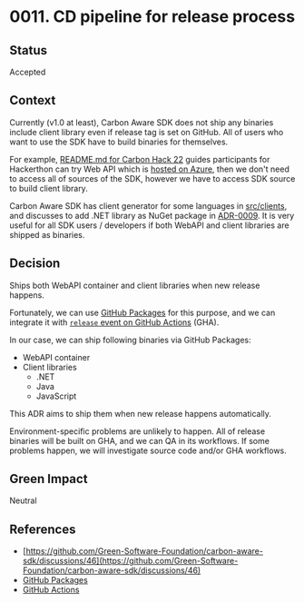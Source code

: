 # 0011. CD pipeline for release process

## Status

Accepted

## Context

Currently (v1.0 at least), Carbon Aware SDK does not ship any binaries include
client library even if release tag is set on GitHub. All of users who want to
use the SDK have to build binaries for themselves.

For example,
[README.md for Carbon Hack 22](https://github.com/Green-Software-Foundation/carbon-aware-sdk/blob/4eeca4cf95db755adecf8e4efe66d1a49c9a74b6/README.md)
guides participants for Hackerthon can try Web API which is
[hosted on Azure](https://carbon-aware-api.azurewebsites.net/swagger/index.html),
then we don't need to access all of sources of the SDK, however we have to
access SDK source to build client library.

Carbon Aware SDK has client generator for some languages in
[src/clients](https://github.com/Green-Software-Foundation/carbon-aware-sdk/tree/bbbc5b89805f057142401be169664504f835bf95/src/clients),
and discusses to add .NET library as NuGet package in
[ADR-0009](https://github.com/Green-Software-Foundation/carbon-aware-sdk/blob/dev/docs/architecture/decisions/0009-sdk-as-a-c%23-client-library.md).
It is very useful for all SDK users / developers if both WebAPI and client
libraries are shipped as binaries.

## Decision

Ships both WebAPI container and client libraries when new release happens.

Fortunately, we can use
[GitHub Packages](https://docs.github.com/en/packages/learn-github-packages/introduction-to-github-packages)
for this purpose, and we can integrate it with
[`release` event on GitHub Actions](https://docs.github.com/en/actions/using-workflows/events-that-trigger-workflows#release)
(GHA).

In our case, we can ship following binaries via GitHub Packages:

- WebAPI container
- Client libraries
  - .NET
  - Java
  - JavaScript

This ADR aims to ship them when new release happens automatically.

Environment-specific problems are unlikely to happen. All of release binaries
will be built on GHA, and we can QA in its workflows. If some problems happen,
we will investigate source code and/or GHA workflows.

## Green Impact

Neutral

## References

- [https://github.com/Green-Software-Foundation/carbon-aware-sdk/discussions/46](https://github.com/Green-Software-Foundation/carbon-aware-sdk/discussions/46)
- [GitHub Packages](https://github.com/features/packages)
- [GitHub Actions](https://github.com/features/actions)
